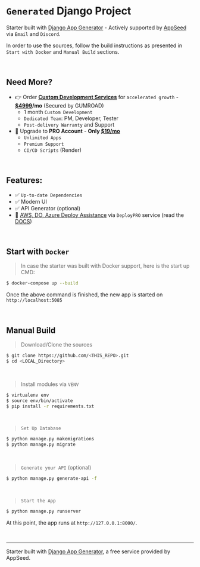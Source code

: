 # `Generated` Django Project

Starter built with [Django App Generator](https://app-generator.dev/django/) - Actively supported by [AppSeed](https://appseed.us/) via `Email` and `Discord`. 

In order to use the sources, follow the build instructions as presented in `Start with Docker` and `Manual Build` sections. 

<br />

## Need More? 

- 👉 Order **[Custom Development Services](https://appseed.us/custom-development/)** for `accelerated growth` - **[$4999](https://appseed.gumroad.com/l/rocket-package)/mo** (Secured by GUMROAD)
  - 1 month `Custom Development`
  - `Dedicated Team`: PM, Developer, Tester
  - `Post-delivery Warranty` and Support
- 🚀 Upgrade to **PRO Account** - **Only [$19/mo](https://appseed.gumroad.com/l/rocket-pro-subscription)**
  - `Unlimited Apps`
  - `Premium Support`
  - `CI/CD Scripts` (Render)

<br />

## Features: 

- ✅ `Up-to-date Dependencies`
- ✅ Modern UI 
- ✅ API Generator (optional)
- 🚀 [AWS, DO, Azure Deploy Assistance](https://deploypro.dev/) via `DeployPRO` service (read the [DOCS](https://docs.app-generator.dev/deployment/intro))

<br />

## Start with `Docker`

> In case the starter was built with Docker support, here is the start up CMD:

```bash
$ docker-compose up --build
```

Once the above command is finished, the new app is started on `http://localhost:5085`

<br />

## Manual Build 

> Download/Clone the sources  

```bash
$ git clone https://github.com/<THIS_REPO>.git
$ cd <LOCAL_Directory>
```

<br />

> Install modules via `VENV`  

```bash
$ virtualenv env
$ source env/bin/activate
$ pip install -r requirements.txt
```

<br />

> `Set Up Database`

```bash
$ python manage.py makemigrations
$ python manage.py migrate
```

<br />

> `Generate your API` (optional) 

```bash
$ python manage.py generate-api -f
```

<br />

> `Start the App`

```bash
$ python manage.py runserver
```

At this point, the app runs at `http://127.0.0.1:8000/`. 

<br />

---
Starter built with [Django App Generator](https://app-generator.dev/django/), a free service provided by AppSeed.
